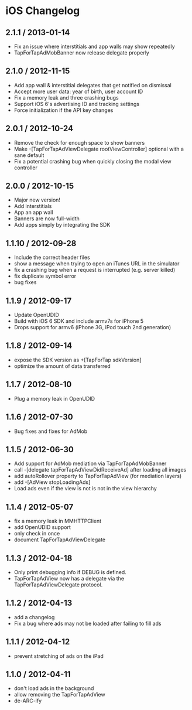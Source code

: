 # iOS Changelog

## 2.1.1 / 2013-01-14 

  * Fix an issue where interstitials and app walls may show repeatedly
  * TapForTapAdMobBanner now release delegate properly

##  2.1.0 / 2012-11-15

- Add app wall & interstitial delegates that get notified on dismissal
- Accept more user data: year of birth, user account ID
- Fix a memory leak and three crashing bugs
- Support iOS 6's advertising ID and tracking settings
- Force initialization if the API key changes

##  2.0.1 / 2012-10-24

- Remove the check for enough space to show banners
- Make -[TapForTapAdViewDelegate rootViewController] optional with a sane default
- Fix a potential crashing bug when quickly closing the modal view controller

##  2.0.0 / 2012-10-15

- Major new version!
- Add interstitials
- App an app wall
- Banners are now full-width
- Add apps simply by integrating the SDK

##  1.1.10 / 2012-09-28

- Include the correct header files
- show a message when trying to open an iTunes URL in the simulator
- fix a crashing bug when a request is interrupted (e.g. server killed)
- fix duplicate symbol error
- bug fixes

##  1.1.9 / 2012-09-17

- Update OpenUDID
- Build with iOS 6 SDK and include armv7s for iPhone 5
- Drops support for armv6 (iPhone 3G, iPod touch 2nd generation)

##  1.1.8 / 2012-09-14

- expose the SDK version as +[TapForTap sdkVersion]
- optimize the amount of data transferred

##  1.1.7 / 2012-08-10

- Plug a memory leak in OpenUDID

##  1.1.6 / 2012-07-30

- Bug fixes and fixes for AdMob

##  1.1.5 / 2012-06-30

- Add support for AdMob mediation via TapForTapAdMobBanner
- call -[delegate tapForTapAdViewDidReceiveAd] after loading all images
- add autoRollover property to TapForTapAdView (for mediation layers)
- add -[AdView stopLoadingAds]
- Load ads even if the view is not is not in the view hierarchy

##  1.1.4 / 2012-05-07

- fix a memory leak in MMHTTPClient
- add OpenUDID support
- only check in once
- document TapForTapAdViewDelegate


##  1.1.3 / 2012-04-18

- Only print debugging info if DEBUG is defined.
- TapForTapAdView now has a delegate via the TapForTapAdViewDelegate protocol.

##  1.1.2 / 2012-04-13

- add a changelog
- Fix a bug where ads may not be loaded after failing to fill ads

##  1.1.1 / 2012-04-12

- prevent stretching of ads on the iPad

##  1.1.0 / 2012-04-11

- don't load ads in the background
- allow removing the TapForTapAdView
- de-ARC-ify
